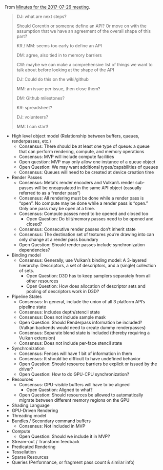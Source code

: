 From [Minutes for the 2017-07-26 meeting](https://lists.w3.org/Archives/Public/public-gpu/2017Jul/0004.html).

> DJ: what are next steps?
> 
> Should Corentin or someone define an API? Or move on with the assumption that we have an agreement of the overall shape of this part? 
> 
> KR / MM: seems too early to define an API
> 
> DM: agree, also tied in to memory barriers
> 
> CW: maybe we can make a comprehensive list of things we want to talk about before looking at the shape of the API
> 
> DJ: Could do this on the wiki/github
> 
> MM: an issue per issue, then close them?
> 
> DM: Github milestones?
> 
> KR: spreadsheet?
> 
> DJ: volunteers?
> 
> MM: I can start!

- High level object model (Relationship between buffers, queues, renderpasses, etc.)
  - Consensus: There should be at least one type of queue: a queue that can perform rendering, compute, and memory operations
  - Consensus: MVP will include compute facilities
  - Open question: MVP may only allow one instance of a queue object
  - Open Question: We may want additional types/capabilities of queues
  - Consensus: Queues will need to be created at device creation time
- Render Passes
  - Consensus: Metal’s render encoders and Vulkan’s render sub-passes will be encapsulated in the same API object (casually referred to as a “render pass”)
  - Consensus: All rendering must be done while a render pass is “open”. No compute may be done while a render pass is “open.” Only one pass may be open at a time.
  - Consensus: Compute passes need to be opened and closed too
    - Open Question: Do blit/memory passes need to be opened and closed?
  - Consensus: Consecutive render passes don’t inherit state
  - Consensus: The destination set of textures you’re drawing into can only change at a render pass boundary
  - Open Question: Should render passes include synchronization dependencies?
- Binding model
  - Consensus: Generally, use Vulkan’s binding model: A 3-layered hierarchy: Descriptors, a set of descriptors, and a (single) collection of sets.
    - Open Question: D3D has to keep samplers separately from all other resources
    - Open Question: How does allocation of descriptor sets and pooling of descriptors work in D3D?
- Pipeline States
  - Consensus: In general, include the union of all 3 platform API’s pipeline state
  - Consensus: Includes depth/stencil state
  - Consensus: Does not include sample mask
  - Open Question: Should Renderpass information be included? (Vulkan backends would need to create dummy renderpasses)
  - Consensus: Separate blend state is included (thereby requiring a Vulkan extension)
  - Consensus: Does not include per-face stencil state
- Synchronization
  - Consensus: Fences will have 1 bit of information in them
  - Consensus: It should be difficult to have undefined behavior
  - Open Question: Should resource barriers be explicit or issued by the driver?
  - Open Question: How to do GPU-CPU synchronization?
- Resources
  - Consensus: GPU-visible buffers will have to be aligned
    - Open Question: Aligned to what?
  - Open Question: Should resources be allowed to automatically migrate between different memory regions on the GPU
- Shading Language
- GPU-Driven Rendering
- Threading model
- Bundles / Secondary command buffers
  - Consensus: Not included in MVP
- Compute
  - Open Question: Should we include it in MVP?
- Stream-out / Transform feedback
- Predicated Rendering
- Tessellation
- Sparse Resources
- Queries (Performance, or fragment pass count & similar info)